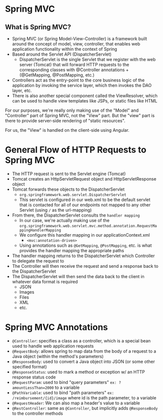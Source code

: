 # Spring MVC

## What is Spring MVC?
- Spring MVC (or Spring Model-View-Controller) is a framework built around the concept of model, view, controller, that enables web application functionality within the context of Spring
- Based around the Servlet API (DispatcherServlet)
    - DispatcherServlet is the single Servlet that we register with the web server (Tomcat) that will forward HTTP requests to the corresponding classes with @Controller annotations + (@GetMapping, @PostMapping, etc.)
- Controllers act as the entry-point to the core business logic of the application by invoking the service layer, which then invokes the DAO layer, etc.
- There is also another special component called the ViewResolver, which can be used to handle view templates like JSPs, or static files like HTML

For our purposes, we're really only making use of the "Model" and "Controller" part of Spring MVC, not the "View" part. But the "view" part is there to provide server-side rendering of "static resources".

For us, the "View" is handled on the client-side using Angular.

# General Flow of HTTP Requests to Spring MVC
- The HTTP request is sent to the Servlet engine (Tomcat)
- Tomcat creates an HttpServletRequest object and HttpServletResponse object
- Tomcat forwards these objects to the DispatcherServlet
    - `org.springframework.web.servlet.DispatcherServlet`
    - This servlet is configured in our web.xml to be the default servlet that is contacted for all of our endpoints not mapped to any other Servlet (using `/` as the url-mapping)
- From there, the DispatcherServlet consults the `handler mapping`
    - In our case, we're actually making use of the `org.springframework.web.servlet.mvc.method.annotation.RequestMappingHandlerMapping`
    - We configure this handler mapping in our applicationContext.xml
        - `<mvc:annotation-driven>`
    - Using annotations such as `@GetMapping`, `@PostMapping`, etc. is what provides the handler mapping the appropriate paths
- The handler mapping returns to the DispatcherServlet which Controller to delegate the request to
- The Controller will then receive the request and send a response back to the DispatcherServlet
- The DispatcherServlet will then send the data back to the client in whatever data format is required
    - JSON
    - Images
    - Files
    - XML
    - etc.

# Spring MVC Annotations
- `@Controller`: specifies a class as a controller, which is a special bean used to handle web application requests
- `@RequestBody`: allows spring to map data from the body of a request to a Java object (within the method's parameters)
- `@ResponseBody`: used to convert a Java object into JSON (or some other specified format)
- `@ResponseStatus`: used to mark a method or exception w/ an HTTP response status code
- `@RequestParam`: used to bind "query parameters" `ex: ?amountLessThan=2000` to a variable
- `@PathVariable`: used to bind "path parameters" `ex: /reimbursement/{id}/image` where id is the path parameter, to a variable
- `@RequestHeader`: We can also map a header's value to a variable
- `@RestController`: same as `@Controller`, but implicitly adds `@ResponseBody` to the controller methods